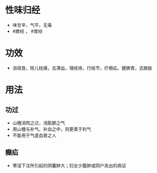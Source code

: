 # 性味归经
- 味甘辛，气平，无毒
-  #脾经 ， #胃经 
# 功效
- 消宿食，除儿枕痛，去滞血，理疮疡，行结节，疗㿗疝，健脾胃，去臌胀
# 用法
## 功过
- 山楂消肉之过，消脏腑之气
- 用山楂与补气、补血之中，则更善于利气
- 不能用于气虚血衰之人
## 㿗疝
- 寒湿下注所引起的阴囊肿大；妇女少腹肿或阴户突出的病证